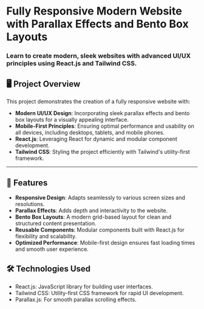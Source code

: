 # Fully Responsive Modern Website with Parallax Effects and Bento Box Layouts

### Learn to create modern, sleek websites with advanced UI/UX principles using React.js and Tailwind CSS.

## 🖥️ Project Overview

This project demonstrates the creation of a fully responsive website with:
- **Modern UI/UX Design**: Incorporating sleek parallax effects and bento box layouts for a visually appealing interface.
- **Mobile-First Principles**: Ensuring optimal performance and usability on all devices, including desktops, tablets, and mobile phones.
- **React.js**: Leveraging React for dynamic and modular component development.
- **Tailwind CSS**: Styling the project efficiently with Tailwind's utility-first framework.

---

## 🚀 Features

- **Responsive Design**: Adapts seamlessly to various screen sizes and resolutions.
- **Parallax Effects**: Adds depth and interactivity to the website.
- **Bento Box Layouts**: A modern grid-based layout for clean and structured content presentation.
- **Reusable Components**: Modular components built with React.js for flexibility and scalability.
- **Optimized Performance**: Mobile-first design ensures fast loading times and smooth user experience.

## 🛠️ Technologies Used
- React.js: JavaScript library for building user interfaces.
- Tailwind CSS: Utility-first CSS framework for rapid UI development.
- Parallax.js: For smooth parallax scrolling effects.